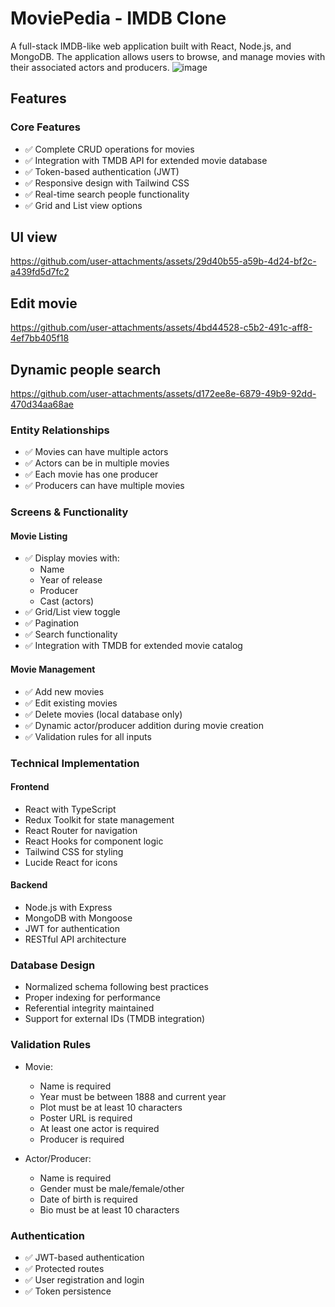 # MoviePedia - IMDB Clone

A full-stack IMDB-like web application built with React, Node.js, and MongoDB. The application allows users to browse, and manage movies with their associated actors and producers.
![image](https://github.com/user-attachments/assets/f97381d2-8b85-4666-a832-cb86d570eb92)

## Features

### Core Features
- ✅ Complete CRUD operations for movies
- ✅ Integration with TMDB API for extended movie database
- ✅ Token-based authentication (JWT)
- ✅ Responsive design with Tailwind CSS
- ✅ Real-time search people functionality
- ✅ Grid and List view options

## UI view
https://github.com/user-attachments/assets/29d40b55-a59b-4d24-bf2c-a439fd5d7fc2

## Edit movie

https://github.com/user-attachments/assets/4bd44528-c5b2-491c-aff8-4ef7bb405f18

## Dynamic people search




https://github.com/user-attachments/assets/d172ee8e-6879-49b9-92dd-470d34aa68ae


### Entity Relationships
- ✅ Movies can have multiple actors
- ✅ Actors can be in multiple movies
- ✅ Each movie has one producer
- ✅ Producers can have multiple movies

### Screens & Functionality

#### Movie Listing
- ✅ Display movies with:
  - Name
  - Year of release
  - Producer
  - Cast (actors)
- ✅ Grid/List view toggle
- ✅ Pagination
- ✅ Search functionality
- ✅ Integration with TMDB for extended movie catalog

#### Movie Management
- ✅ Add new movies
- ✅ Edit existing movies
- ✅ Delete movies (local database only)
- ✅ Dynamic actor/producer addition during movie creation
- ✅ Validation rules for all inputs

### Technical Implementation

#### Frontend
- React with TypeScript
- Redux Toolkit for state management
- React Router for navigation
- React Hooks for component logic
- Tailwind CSS for styling
- Lucide React for icons

#### Backend
- Node.js with Express
- MongoDB with Mongoose
- JWT for authentication
- RESTful API architecture

### Database Design
- Normalized schema following best practices
- Proper indexing for performance
- Referential integrity maintained
- Support for external IDs (TMDB integration)

### Validation Rules
- Movie:
  - Name is required
  - Year must be between 1888 and current year
  - Plot must be at least 10 characters
  - Poster URL is required
  - At least one actor is required
  - Producer is required

- Actor/Producer:
  - Name is required
  - Gender must be male/female/other
  - Date of birth is required
  - Bio must be at least 10 characters

### Authentication
- ✅ JWT-based authentication
- ✅ Protected routes
- ✅ User registration and login
- ✅ Token persistence
